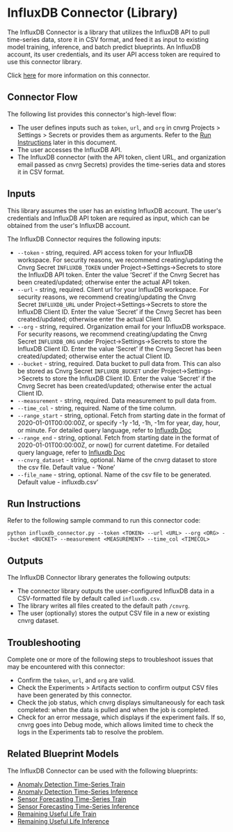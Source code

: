# InfluxDB Connector (Library)
The InfluxDB Connector is a library that utilizes the InfluxDB API to pull time-series data, store it in CSV format, and feed it as input to existing model training, inference, and batch predict blueprints. An InfluxDB account, its user credentials, and its user API access token are required to use this connector library.

Click [here](https://github.com/cnvrg/data-connectors/tree/influxdb_connector) for more information on this connector.

## Connector Flow
The following list provides this connector's high-level flow:
- The user defines inputs such as `token`, `url`, and `org` in cnvrg Projects > Settings > Secrets or provides them as arguments. Refer to the [Run Instructions](#run-instructions) later in this document.
- The user accesses the InfluxDB API.
- The InfluxDB connector (with the API token, client URL, and organization email passed as cnvrg Secrets) provides the time-series data and stores it in CSV format.

## Inputs
This library assumes the user has an existing InfluxDB account. The user's credentials and InfluxDB API token are required as input, which can be obtained from the user's InfluxDB account.

The InfluxDB Connector requires the following inputs:
- `--token` - string, required. API access token for your InfluxDB workspace. For security reasons, we recommend creating/updating the Cnvrg Secret `INFLUXDB_TOKEN` under Project->Settings->Secrets to store the InfluxDB API token. Enter the value ‘Secret’ if the Cnvrg Secret has been created/updated; otherwise enter the actual API token.
- `--url` - string, required. Client url for your InfluxDB workspace. For security reasons, we recommend creating/updating the Cnvrg Secret `INFLUXDB_URL` under Project->Settings->Secrets to store the InfluxDB Client ID. Enter the value ‘Secret’ if the Cnvrg Secret has been created/updated; otherwise enter the actual Client ID.
- `--org` - string, required. Organization email for your InfluxDB workspace. For security reasons, we recommend creating/updating the Cnvrg Secret `INFLUXDB_ORG` under Project->Settings->Secrets to store the InfluxDB Client ID. Enter the value ‘Secret’ if the Cnvrg Secret has been created/updated; otherwise enter the actual Client ID.
- `--bucket` - string, required. Data bucket to pull data from. This can also be stored as Cnvrg Secret `INFLUXDB_BUCKET` under Project->Settings->Secrets to store the InfluxDB Client ID. Enter the value ‘Secret’ if the Cnvrg Secret has been created/updated; otherwise enter the actual Client ID.
- `--measurement` - string, required. Data measurement to pull data from. 
- `--time_col` - string, required. Name of the time column. 
- `--range_start` - string, optional. Fetch from starting date in the format of 2020-01-01T00:00:00Z, or specify -1y -1d, -1h, -1m for year, day, hour, or minute. For detailed query language, refer to [Influxdb Doc](https://docs.influxdata.com/influxdb/cloud/query-data/flux/Default)
- `--range_end` - string, optional. Fetch from starting date in the format of 2020-01-01T00:00:00Z, or now() for current datetime. For detailed query language, refer to [Influxdb Doc](https://docs.influxdata.com/influxdb/cloud/query-data/flux/Default)
- `--cnvrg_dataset` - string, optional. Name of the cnvrg dataset to store the csv file. Default value - ‘None’
- `--file_name` - string, optional. Name of the csv file to be generated. Default value - influxdb.csv’

## Run Instructions
Refer to the following sample command to run this connector code:

```
python influxdb_connector.py --token <TOKEN> --url <URL> --org <ORG> --bucket <BUCKET> --measurement <MEASUREMENT> --time_col <TIMECOL>
```

## Outputs
The InfluxDB Connector library generates the following outputs:
- The connector library outputs the user-configured InfluxDB data in a CSV-formatted file by default called `influxdb.csv`.
- The library writes all files created to the default path `/cnvrg`.
- The user (optionally) stores the output CSV file in a new or existing cnvrg dataset.

## Troubleshooting
Complete one or more of the following steps to troubleshoot issues that may be encountered with this connector:
- Confirm the `token`, `url`, and `org` are valid.
- Check the Experiments > Artifacts section to confirm output CSV files have been generated by this connector.
- Check the job status, which cnvrg displays simultaneously for each task completed: when the data is pulled and when the job is completed.
- Check for an error message, which displays if the experiment fails. If so, cnvrg goes into Debug mode, which allows limited time to check the logs in the Experiments tab to resolve the problem.

## Related Blueprint Models
The InfluxDB Connector can be used with the following blueprints:
- [Anomaly Detection Time-Series Train](https://metacloud.staging-cloud.cnvrg.io/marketplace/blueprints/adts-training)
- [Anomaly Detection Time-Series Inference](https://metacloud.staging-cloud.cnvrg.io/marketplace/blueprints/adts-inference)
- [Sensor Forecasting Time-Series Train](link)
- [Sensor Forecasting Time-Series Inference](link)
- [Remaining Useful Life Train](link)
- [Remaining Useful Life Inference](link)
